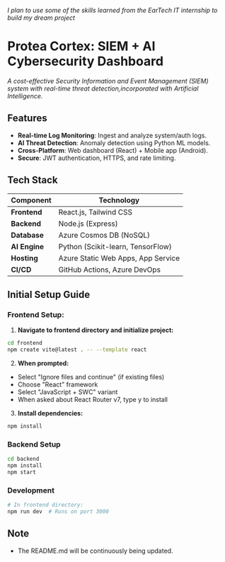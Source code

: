 
_I plan to use some of the skills learned from the EarTech IT internship to build my dream project_ 
# Protea Cortex: SIEM + AI Cybersecurity Dashboard  
_A cost-effective Security Information and Event Management (SIEM) system with real-time threat detection,incorporated with Artificial Intelligence._

## Features
- **Real-time Log Monitoring**: Ingest and analyze system/auth logs.  
- **AI Threat Detection**: Anomaly detection using Python ML models.  
- **Cross-Platform**: Web dashboard (React) + Mobile app (Android).  
- **Secure**: JWT authentication, HTTPS, and rate limiting.  

## Tech Stack  
| **Component**       | **Technology**                  |  
|---------------------|---------------------------------|  
| **Frontend**        | React.js, Tailwind CSS          |  
| **Backend**         | Node.js (Express)               |  
| **Database**        | Azure Cosmos DB (NoSQL)         |  
| **AI Engine**       | Python (Scikit-learn, TensorFlow)|  
| **Hosting**         | Azure Static Web Apps, App Service |  
| **CI/CD**           | GitHub Actions, Azure DevOps    |  

## Initial Setup Guide
### Frontend Setup:
1. **Navigate to frontend directory and initialize project:**
```bash
cd frontend
npm create vite@latest . -- --template react
```
2. **When prompted:**
- Select "Ignore files and continue" (if existing files)
- Choose "React" framework
- Select "JavaScript + SWC" variant
- When asked about React Router v7, type y to install
3. **Install dependencies:**
```bash
npm install
```

### Backend Setup
```bash
cd backend
npm install
npm start
```

### Development
```bash
# In frontend directory:
npm run dev  # Runs on port 3000
```

## Note
- The README.md will be continuously being updated.

